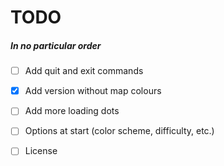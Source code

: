 # TODO

  ##### In no particular order
  
  - [ ] Add quit and exit commands
  
  - [x] Add version without map colours

  - [ ] Add more loading dots
  
  - [ ] Options at start (color scheme, difficulty, etc.)
  
  - [ ] License
  
  
